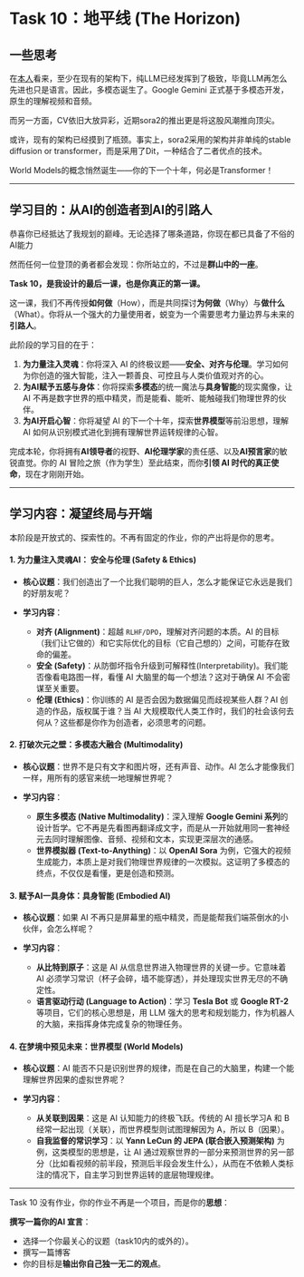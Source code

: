 # **Task 10：地平线 (The Horizon)**

## 一些思考

在[本人](https://github.com/ShaddockNH3)看来，至少在现有的架构下，纯LLM已经发挥到了极致，毕竟LLM再怎么先进也只是语言。因此，多模态诞生了。Google Gemini 正式基于多模态开发，原生的理解视频和音频。

而另一方面，CV依旧大放异彩，近期sora2的推出更是将这股风潮推向顶尖。

或许，现有的架构已经摸到了瓶颈。事实上，sora2采用的架构并非单纯的stable diffusion or transformer，而是采用了Dit，一种结合了二者优点的技术。

World Models的概念悄然诞生——你的下一个十年，何必是Transformer！

---

## **学习目的：从AI的创造者到AI的引路人**

恭喜你已经抵达了我规划的巅峰。无论选择了哪条道路，你现在都已具备了不俗的AI能力

然而任何一位登顶的勇者都会发现：你所站立的，不过是**群山中的一座**。

**Task 10，是我设计的最后一课，也是你真正的第一课。**

这一课，我们不再传授**如何做**（How），而是共同探讨**为何做**（Why）与**做什么**（What）。你将从一个强大的力量使用者，蜕变为一个需要思考力量边界与未来的**引路人**。

此阶段的学习目的在于：

1. **为力量注入灵魂**：你将深入 AI 的终极议题——**安全、对齐与伦理**。学习如何为你创造的强大智能，注入一颗善良、可控且与人类价值观对齐的心。
2. **为AI赋予五感与身体**：你将探索**多模态**的统一魔法与**具身智能**的现实魔像，让 AI 不再是数字世界的瓶中精灵，而是能看、能听、能触碰我们物理世界的伙伴。
3. **为AI开启心智**：你将凝望 AI 的下一个十年，探索**世界模型**等前沿思想，理解 AI 如何从识别模式进化到拥有理解世界运转规律的心智。

完成本轮，你将拥有**AI领导者**的视野、**AI伦理学家**的责任感、以及**AI预言家**的敏锐直觉。你的 AI 冒险之旅（作为学生）至此结束，而你**引领 AI 时代的真正使命**，现在才刚刚开始。

---

## **学习内容：凝望终局与开端**

本阶段是开放式的、探索性的。不再有固定的作业，你的产出将是你的思考。

#### **1. 为力量注入灵魂AI： 安全与伦理 (Safety & Ethics)**

* **核心议题**：我们创造出了一个比我们聪明的巨人，怎么才能保证它永远是我们的好朋友呢？
* **学习内容**：

  * **对齐 (Alignment)**：超越 `RLHF/DPO`，理解对齐问题的本质。AI 的目标（我们让它做的）和它实际优化的目标（它自己想的）之间，可能存在致命的偏差。
  * **安全 (Safety)**：从防御坏指令升级到可解释性(Interpretability)。我们能否像看电路图一样，看懂 AI 大脑里的每一个想法？这对于确保 AI 不会密谋至关重要。
  * **伦理 (Ethics)**：你训练的 AI 是否会因为数据偏见而歧视某些人群？AI 创造的作品，版权属于谁？当 AI 大规模取代人类工作时，我们的社会该何去何从？这些都是你作为创造者，必须思考的问题。

#### **2. 打破次元之壁：多模态大融合 (Multimodality)**

* **核心议题**：世界不是只有文字和图片呀，还有声音、动作。AI 怎么才能像我们一样，用所有的感官来统一地理解世界呢？
* **学习内容**：

  * **原生多模态 (Native Multimodality)**：深入理解 **Google Gemini 系列**的设计哲学。它不再是先看图再翻译成文字，而是从一开始就用同一套神经元去同时理解图像、音频、视频和文本，实现更深层次的通感。
  * **世界模拟器 (Text-to-Anything)**：以 **OpenAI Sora** 为例，它强大的视频生成能力，本质上是对我们物理世界规律的一次模拟。这证明了多模态的终点，不仅仅是看懂，更是创造和预测。

#### **3. 赋予AI一具身体：具身智能 (Embodied AI)**

* **核心议题**：如果 AI 不再只是屏幕里的瓶中精灵，而是能帮我们端茶倒水的小伙伴，会怎么样呢？
* **学习内容**：

  * **从比特到原子**：这是 AI 从信息世界进入物理世界的关键一步。它意味着 AI 必须学习常识（杯子会碎，墙不能穿透），并处理现实世界无尽的不确定性。
  * **语言驱动行动 (Language to Action)**：学习 **Tesla Bot** 或 **Google RT-2** 等项目，它们的核心思想是，用 LLM 强大的思考和规划能力，作为机器人的大脑，来指挥身体完成复杂的物理任务。

#### **4. 在梦境中预见未来：世界模型 (World Models)**

* **核心议题**：AI 能否不只是识别世界的规律，而是在自己的大脑里，构建一个能理解世界因果的虚拟世界呢？
* **学习内容**：

  * **从关联到因果**：这是 AI 认知能力的终极飞跃。传统的 AI 擅长学习A 和 B 经常一起出现（关联），而世界模型则试图理解因为 A，所以 B（因果）。
  * **自我监督的常识学习**：以 **Yann LeCun 的 JEPA (联合嵌入预测架构)** 为例，这类模型的思想是，让 AI 通过观察世界的一部分来预测世界的另一部分（比如看视频的前半段，预测后半段会发生什么），从而在不依赖人类标注的情况下，自主学习到世界运转的底层物理规律。

---

Task 10 没有作业，你的作业不再是一个项目，而是你的**思想**：

**撰写一篇你的AI 宣言**：

   * 选择一个你最关心的议题（task10内的或外的）。
   * 撰写一篇博客
   * 你的目标是**输出你自己独一无二的观点**。
